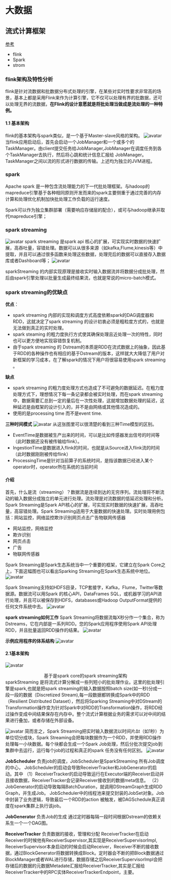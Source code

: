 # 大数据

## 流式计算框架
[参考](https://bigdata.163yun.com/product/article/5)
- flink
- Spark
- strom
### flink架构及特性分析
flink是针对流数据和批数据分布式处理的引擎，在某些对实时性要求非常高的场景，基本上都是采用Flink来作为计算引擎，它不仅可以处理有界的批数据，还可以处理无界的流数据，**在Flink的设计意愿就是将批处理当做成是流处理的一种特例。**
#### 1.1 基本架构
flink的基本架构与spark类似，是一个基于Master-slave风格的架构。
![avatar](http://nos.netease.com/knowledge/ba8c8e77-7516-4df5-b4d5-5969209b7dca)
当flink应用启动后，首先会启动一个JobManager和一个或多个的TaskManager。由client提交任务给JobManager,JobManager在调度任务到各个TaskManager去执行，然后将心跳和统计信息汇报给 JobManager。TaskManager之间以流的形式进行数据的传输。上述均为独立的JVM进程。




### spark
Apache spark 是一种包含流处理能力的下一代批处理框架。与hadoop的mapreduce引擎基于各种相同原则开发而来的spark主要侧重于通过完善的内存计算和处理优化机制加快批处理工作负载的运行速度。

Spark可以作为独立集群部署（需要响应存储层的配合），或可与hadoop继承并取代mapreduce引擎；

### spark streaming
![avatar](/Users/feipeng/Desktop/图片/WechatIMG1.jpeg)
spark streaming 是spark api 核心的扩展，可实现实时数据的快速扩展，高吞吐量，容错处理。数据可以从很多来源（如kafka,Flume,kinesis等）中提取，并且可以通过很多函数来处理这些数据，处理完后的数据可以直接存入数据库或者Dashboard等；
![avatar](https://user-gold-cdn.xitu.io/2018/5/16/16367d3042c62eac?imageView2/0/w/1280/h/960/format/webp/ignore-error/1)

sparkStreaming 的内部实现原理是接收实时输入数据流并将数据分成批处理，然后由spark引擎处理以批量生成最终结果流，也就是常说的micro-batch模式。

### spark streaming的优缺点
**优点**：
- spark streaming 内部的实现和调度方式高度依赖spark的DAG调度器和RDD，这就决定了spark streaming 的设计初衷必须是粗粒度方式的，也就是无法做到真正的实时处理。
- spark steaming 的粗力度执行方式使其确保处理且近处理一次的特性，同时也可以更方便地实现容错恢复机制。
- 由于spark streaming 的 Dstream的本质是RDD在流式数据上的抽象，因此基于RDD的各种操作也有相应的基于Dstream的版本，这样就大大降低了用户对新框架的学习成本，在了解spark的情况下用户将很容易使用spark streaming 。

**缺点**
- spark streaming 的粗力度处理方式也造成了不可避免的数据延迟。在粗力度处理方式下，理想情况下每一条记录都会被实时处理，而在spark streaming 中，数据需要汇总到一定的量后在一次性处理，这就增加数据处理的延迟，这种延迟是由框架的设计引入的，并不是由网络或其他情况造成的。
- 使用的是processing time 而不是event time.

**三种时间模式**
![avatar](https://upload-images.jianshu.io/upload_images/5501600-16fb5013ecde729f.png?imageMogr2/auto-orient/strip|imageView2/2/w/1200)
从这张图里可以很清楚的看到三种Time模型的区别。
- EventTime是数据被生产出来的时间，可以是比如传感器发出信号的时间等（此时数据还没有被传输给flink）。
- IngestionTime是数据进入flink的时间，也就是从Source进入flink流的时间（此时数据刚刚被传给flink）
- ProcessingTime是针对当前算子的系统时间，是指该数据已经进入某个operator时，operator所在系统的当前时间


#### 介绍
首先，什么是流（streaming）？数据流是连续到达的无穷序列。流处理将不断流动的输入数据分成独立的单元进行处理。流处理是对流数据的低延迟处理和分析。Spark Streaming是Spark API核心的扩展，可实现实时数据的快速扩展，高吞吐量，高容错处理。Spark Streaming适用于大量数据的快速处理。实时处理用例包括：网站监控，网络监控欺诈识别网页点击广告物联网传感器
- 网站监控，网络监控
- 欺诈识别
- 网页点击
- 广告
- 物联网传感器

Spark Streaming是Spark生态系统当中一个重要的框架，它建立在Spark Core之上，下面这幅图也可以看出Sparking Streaming在Spark生态系统中地位。
![avatar](https://img-blog.csdn.net/20180512122140705?watermark/2/text/aHR0cHM6Ly9ibG9nLmNzZG4ubmV0L3FxXzM3MTQyMzQ2/font/5a6L5L2T/fontsize/400/fill/I0JBQkFCMA==/dissolve/70)


Spark Streaming支持如HDFS目录，TCP套接字，Kafka，Flume，Twitter等数据源。数据流可以用Spark 的核心API，DataFrames SQL，或机器学习的API进行处理，并且可以被保存到HDFS，databases或Hadoop OutputFormat提供的任何文件系统中去。
![avatar](https://user-gold-cdn.xitu.io/2018/5/16/16367d3042c62eac?imageView2/0/w/1280/h/960/format/webp/ignore-error/1)

**spark streaming如何工作**
Spark Streaming将数据流每X秒分作一个集合，称为Dstreams，它在内部是一系列RDD。您的Spark应用程序使用Spark API处理RDD，并且批量返回RDD操作的结果。
![avatar](https://user-gold-cdn.xitu.io/2018/5/16/16367d3042c9187d?imageView2/0/w/1280/h/960/format/webp/ignore-error/1)

**示例应用程序的体系结构**
![avatar](https://user-gold-cdn.xitu.io/2018/5/16/16367d3042e9566a?imageView2/0/w/1280/h/960/format/webp/ignore-error/1)



#### 2.1基本架构
![avatar](http://nos.netease.com/knowledge/4b9dcd06-973f-4e01-a596-a9e90af3f6e4)
<center>基于是spark core的spark streaming架构</center>
sparkStreaming 是将流式计算分解成一些列短小的批处理作业。这里的批处理引擎是spark,也就是把spark streaming的输入数据按照batch size(如一秒)分成一段一段的数据（Discretized Stream),每一段数据都转换成Spark中的RDD（Resilient Distributed Dataset），然后将Sparking Streaming中对DStream的Transformation操作变为针对Spark中对RDD的Transformation操作，将RDD经 过操作变成中间结果保存在内存中。整个流式计算根据业务的需求可以对中间的结果进行叠加，或者存储在外部设备。

![avatar](http://nos.netease.com/knowledge/bfd5f111-b93e-41f4-a0c5-ec6ce63ec456)
简而言之，Spark Streaming把实时输入数据流以时间片Δt（如1秒）为单位切分成块，Spark Streaming会把每块数据作为一个RDD，并使用RDD操作处理每一小块数据。每个块都会生成一个Spark Job处理，然后分批次提交job到集群中去运行，运行每个job的过程和真正的spark 任务没有任何区别。
![avatar](https://img-blog.csdn.net/2018072718501344?watermark/2/text/aHR0cHM6Ly9ibG9nLmNzZG4ubmV0L2FjY3B0YW5nZ2FuZw==/font/5a6L5L2T/fontsize/400/fill/I0JBQkFCMA==/dissolve/70)

**JobScheduler**
负责job的调度，JobScheduler是SparkStreaming 所有Job调度的中心， JobScheduler的启动会导致ReceiverTracker和JobGenerator的启动。其中
（1）ReceiverTracker的启动导致运行在Executor端的Receiver启动并且接收数据，ReceiverTracker会记录Receiver接收到的数据meta信息。
（2）JobGenerator的启动导致每隔BatchDuration，就调用DStreamGraph生成RDD Graph，并生成Job。  JobScheduler中的线程池来提交封装的JobSet对象。Job中封装了业务逻辑，导致最后一个RDD的action 被触发，被DAGSchedule真正调度在spark集群上执行该job。

**JobGenerator**
负责Job的生成
通过定时器每隔一段时间根据Dstream的依赖关系生一个一个DAG图。


**ReceiverTracker**
负责数据的接收，管理和分配
ReceiverTracker在启动Receiver的时候他有ReceiverSupervisor,其实现是ReceiverSupervisorImpl, ReceiverSupervisor本身启动的时候会启动Receiver，Receiver不断的接收数据，通过BlockGenerator将数据转换成Block。定时器会不断的把Block数据通过BlockManager或者WAL进行存储，数据存储之后ReceiverSupervisorImpl会把存储后的数据的元数据Metadate汇报给ReceiverTracker,其实是汇报给ReceiverTracker中的RPC实体ReceiverTrackerEndpoint，主要。
